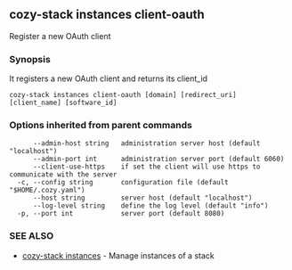 ## cozy-stack instances client-oauth

Register a new OAuth client

### Synopsis


It registers a new OAuth client and returns its client_id

```
cozy-stack instances client-oauth [domain] [redirect_uri] [client_name] [software_id]
```

### Options inherited from parent commands

```
      --admin-host string   administration server host (default "localhost")
      --admin-port int      administration server port (default 6060)
      --client-use-https    if set the client will use https to communicate with the server
  -c, --config string       configuration file (default "$HOME/.cozy.yaml")
      --host string         server host (default "localhost")
      --log-level string    define the log level (default "info")
  -p, --port int            server port (default 8080)
```

### SEE ALSO
* [cozy-stack instances](cozy-stack_instances.md)	 - Manage instances of a stack

